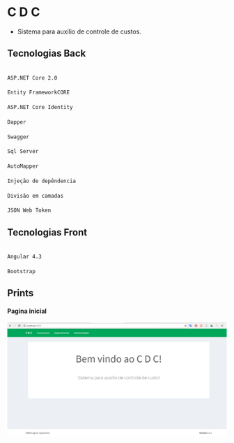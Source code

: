 # C D C

 

- Sistema para auxilio de controle de custos.



## Tecnologias Back 
 
```sh

ASP.NET Core 2.0

Entity FrameworkCORE

ASP.NET Core Identity

Dapper

Swagger

Sql Server

AutoMapper

Injeção de depêndencia

Divisão em camadas

JSON Web Token

```


## Tecnologias Front 
 
```sh

Angular 4.3

Bootstrap

```
 
 


## Prints 
 
 

#### Pagina inicial
 
 ![alt text](https://raw.githubusercontent.com/flabioassuncao/ControleDeCusto/master/Imagens/pagina_inicial.png)
